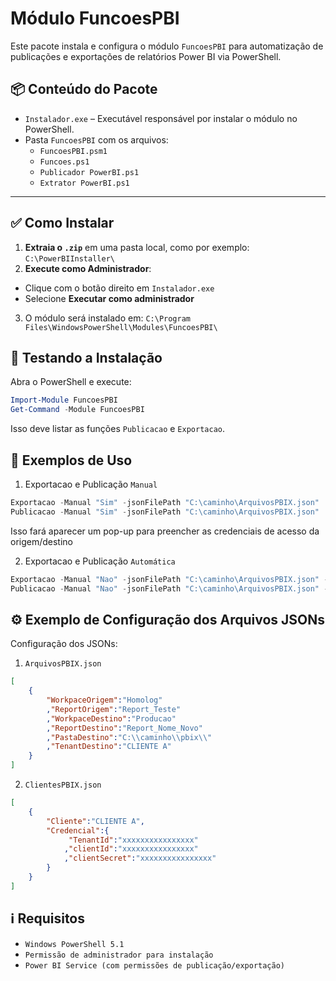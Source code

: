 # Módulo FuncoesPBI

Este pacote instala e configura o módulo `FuncoesPBI` para automatização de publicações e exportações de relatórios Power BI via PowerShell.

## 📦 Conteúdo do Pacote

- `Instalador.exe` – Executável responsável por instalar o módulo no PowerShell.  
- Pasta `FuncoesPBI` com os arquivos:
  - `FuncoesPBI.psm1`
  - `Funcoes.ps1`
  - `Publicador PowerBI.ps1`
  - `Extrator PowerBI.ps1`

---

## ✅ Como Instalar

1. **Extraia o `.zip`** em uma pasta local, como por exemplo: `C:\PowerBIInstaller\`
2. **Execute como Administrador**:
  - Clique com o botão direito em `Instalador.exe`
  - Selecione **Executar como administrador**
3. O módulo será instalado em: `C:\Program Files\WindowsPowerShell\Modules\FuncoesPBI\`

## 🧪 Testando a Instalação

Abra o PowerShell e execute:

```powershell
Import-Module FuncoesPBI
Get-Command -Module FuncoesPBI
```
Isso deve listar as funções `Publicacao` e `Exportacao`.

## 🚀 Exemplos de Uso

1. Exportacao e Publicação `Manual`
```powershell
Exportacao -Manual "Sim" -jsonFilePath "C:\caminho\ArquivosPBIX.json"
Publicacao -Manual "Sim" -jsonFilePath "C:\caminho\ArquivosPBIX.json"
```
  Isso fará aparecer um pop-up para preencher as credenciais de acesso da origem/destino

2. Exportacao e Publicação `Automática`
```powershell
Exportacao -Manual "Nao" -jsonFilePath "C:\caminho\ArquivosPBIX.json" -TipoAcesso "U" -Usuario "Usuario" -Senha "Senha"
Publicacao -Manual "Nao" -jsonFilePath "C:\caminho\ArquivosPBIX.json" -TipoAcesso "T" -jsonFilePathTenant "C:\caminho\ClientesPBIX.json"
```

## ⚙️ Exemplo de Configuração dos Arquivos JSONs
Configuração dos JSONs:
1. `ArquivosPBIX.json`
```json
[
    {
        "WorkpaceOrigem":"Homolog"
        ,"ReportOrigem":"Report_Teste"
        ,"WorkpaceDestino":"Producao"
        ,"ReportDestino":"Report_Nome_Novo"
        ,"PastaDestino":"C:\\caminho\\pbix\\"
        ,"TenantDestino":"CLIENTE A"
    }
]
```
2. `ClientesPBIX.json`
```json
[
    {
        "Cliente":"CLIENTE A",
        "Credencial":{
             "TenantId":"xxxxxxxxxxxxxxxx"
            ,"clientId":"xxxxxxxxxxxxxxxx"
            ,"clientSecret":"xxxxxxxxxxxxxxxx"
        }
    }
]
```

## ℹ️ Requisitos

  - `Windows PowerShell 5.1`
  - `Permissão de administrador para instalação`
  - `Power BI Service (com permissões de publicação/exportação)`




